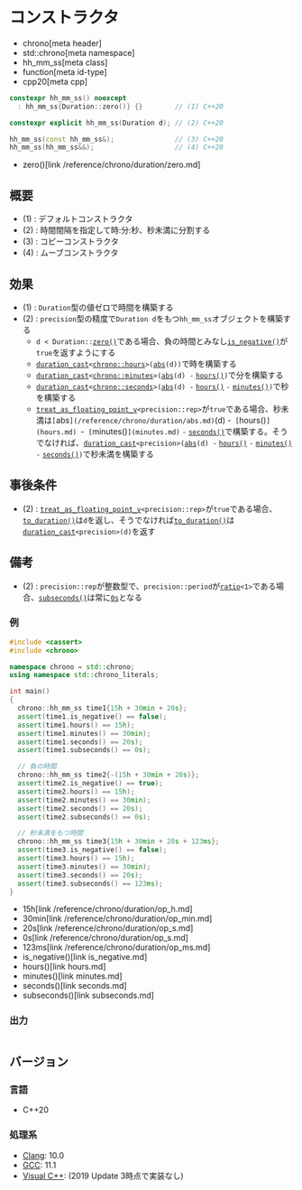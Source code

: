 # コンストラクタ
* chrono[meta header]
* std::chrono[meta namespace]
* hh_mm_ss[meta class]
* function[meta id-type]
* cpp20[meta cpp]

```cpp
constexpr hh_mm_ss() noexcept
  : hh_mm_ss{Duration::zero()} {}        // (1) C++20

constexpr explicit hh_mm_ss(Duration d); // (2) C++20

hh_mm_ss(const hh_mm_ss&);               // (3) C++20
hh_mm_ss(hh_mm_ss&&);                    // (4) C++20
```
* zero()[link /reference/chrono/duration/zero.md]

## 概要
- (1) : デフォルトコンストラクタ
- (2) : 時間間隔を指定して時:分:秒、秒未満に分割する
- (3) : コピーコンストラクタ
- (4) : ムーブコンストラクタ


## 効果
- (1) : `Duration`型の値ゼロで時間を構築する
- (2) : `precision`型の精度で`Duration d`をもつ`hh_mm_ss`オブジェクトを構築する
    - `d < Duration::`[`zero()`](/reference/chrono/duration/zero.md)である場合、負の時間とみなし[`is_negative()`](is_negative.md)が`true`を返すようにする
    - [`duration_cast`](/reference/chrono/duration_cast.md)`<`[`chrono::hours`](/reference/chrono/duration_aliases.md)`>(`[`abs`](/reference/chrono/duration/abs.md)`(d))`で時を構築する
    - [`duration_cast`](/reference/chrono/duration_cast.md)`<`[`chrono::minutes`](/reference/chrono/duration_aliases.md)`>(`[`abs`](/reference/chrono/duration/abs.md)`(d) -` [`hours()`](hours.md)`)`で分を構築する
    - [`duration_cast`](/reference/chrono/duration_cast.md)`<`[`chrono::seconds`](/reference/chrono/duration_aliases.md)`>(`[`abs`](/reference/chrono/duration/abs.md)`(d) -` [`hours()`](hours.md) `-` [`minutes()`](minutes.md)`)`で秒を構築する
    - [`treat_as_floating_point_v`](/reference/chrono/treat_as_floating_point.md)`<precision::rep>`が`true`である場合、秒未満は`[`abs`](/reference/chrono/duration/abs.md)`(d) -` [`hours()`](hours.md) `-` [`minutes()`](minutes.md)` `-` [`seconds()`](seconds.md)で構築する。そうでなければ、[`duration_cast`](/reference/chrono/duration_cast.md)`<precision>(`[`abs`](/reference/chrono/duration/abs.md)`(d) -` [`hours()`](hours.md) `-` [`minutes()`](minutes.md) `-` [`seconds()`](seconds.md)`)`で秒未満を構築する


## 事後条件
- (2) : [`treat_as_floating_point_v`](/reference/chrono/treat_as_floating_point.md)`<precision::rep>`が`true`である場合、[`to_duration()`](to_duration.md)は`d`を返し、そうでなければ[`to_duration()`](to_duration.md)は[`duration_cast`](/reference/chrono/duration_cast.md)`<precision>(d)`を返す


## 備考
- (2) : `precision::rep`が整数型で、`precision::period`が[`ratio`](/reference/ratio/ratio.md)`<1>`である場合、[`subseconds()`](subseconds.md)は常に[`0s`](/reference/chrono/duration/op_s.md)となる


### 例
```cpp example
#include <cassert>
#include <chrono>

namespace chrono = std::chrono;
using namespace std::chrono_literals;

int main()
{
  chrono::hh_mm_ss time1{15h + 30min + 20s};
  assert(time1.is_negative() == false);
  assert(time1.hours() == 15h);
  assert(time1.minutes() == 30min);
  assert(time1.seconds() == 20s);
  assert(time1.subseconds() == 0s);

  // 負の時間
  chrono::hh_mm_ss time2{-(15h + 30min + 20s)};
  assert(time2.is_negative() == true);
  assert(time2.hours() == 15h);
  assert(time2.minutes() == 30min);
  assert(time2.seconds() == 20s);
  assert(time2.subseconds() == 0s);

  // 秒未満をもつ時間
  chrono::hh_mm_ss time3{15h + 30min + 20s + 123ms};
  assert(time3.is_negative() == false);
  assert(time3.hours() == 15h);
  assert(time3.minutes() == 30min);
  assert(time3.seconds() == 20s);
  assert(time3.subseconds() == 123ms);
}
```
* 15h[link /reference/chrono/duration/op_h.md]
* 30min[link /reference/chrono/duration/op_min.md]
* 20s[link /reference/chrono/duration/op_s.md]
* 0s[link /reference/chrono/duration/op_s.md]
* 123ms[link /reference/chrono/duration/op_ms.md]
* is_negative()[link is_negative.md]
* hours()[link hours.md]
* minutes()[link minutes.md]
* seconds()[link seconds.md]
* subseconds()[link subseconds.md]

### 出力
```
```

## バージョン
### 言語
- C++20

### 処理系
- [Clang](/implementation.md#clang): 10.0
- [GCC](/implementation.md#gcc): 11.1
- [Visual C++](/implementation.md#visual_cpp): (2019 Update 3時点で実装なし)

